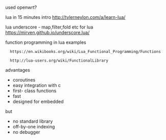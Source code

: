 

used
  openwrt?

lua in 15 minutes intro http://tylerneylon.com/a/learn-lua/


lua underscore - map,filter,fold etc for lua https://mirven.github.io/underscore.lua/


function programming in lua examples 

      https://en.wikibooks.org/wiki/Lua_Functional_Programming/Functions

      http://lua-users.org/wiki/FunctionalLibrary

advantages
  - coroutines
  - easy integration with c
  - first- class functions
  - fast
  - designed for embedded

but
  - no standard library
  - off-by-one indexing
  - no debugger

